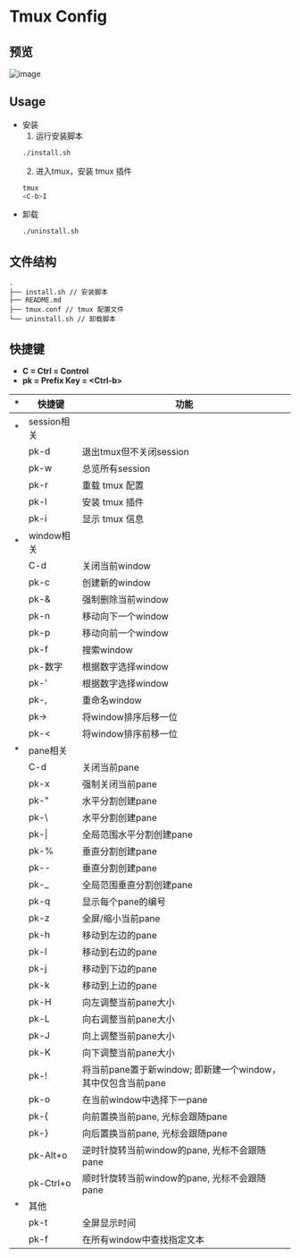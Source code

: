 # Tmux Config

## 预览

![image](https://user-images.githubusercontent.com/8042345/237138258-77ff0ece-31fe-4113-9cfe-cb742fe44685.png)

## Usage

* 安装
  1. 运行安装脚本
  ```bash
  ./install.sh
  ```
  2. 进入tmux，安装 tmux 插件
  ```bash
  tmux
  <C-b>I
  ```
* 卸载
  ```bash
  ./uninstall.sh
  ```

## 文件结构

  ``` shell
  .
  ├── install.sh // 安装脚本
  ├── README.md
  ├── tmux.conf // tmux 配置文件
  └── uninstall.sh // 卸载脚本
  ```

## 快捷键

* **C = Ctrl = Control**
* **pk = Prefix Key = \<Ctrl-b\>**

|*|快捷键|功能|
|-|------|----|
|*|session相关||
||pk-d|退出tmux但不关闭session|
||pk-w|总览所有session|
||pk-r|重载 tmux 配置|
||pk-I|安装 tmux 插件|
||pk-i|显示 tmux 信息|
|*|window相关||
||C-d|关闭当前window|
||pk-c|创建新的window|
||pk-&|强制删除当前window|
||pk-n|移动向下一个window|
||pk-p|移动向前一个window|
||pk-f|搜索window|
||pk-数字|根据数字选择window|
||pk-'|根据数字选择window|
||pk-,|重命名window|
||pk->|将window排序后移一位|
||pk-<|将window排序前移一位|
|*|pane相关||
||C-d|关闭当前pane|
||pk-x|强制关闭当前pane|
||pk-"|水平分割创建pane|
||pk-\\ |水平分割创建pane|
||pk-\||全局范围水平分割创建pane|
||pk-%|垂直分割创建pane|
||pk--|垂直分割创建pane|
||pk-_|全局范围垂直分割创建pane|
||pk-q|显示每个pane的编号|
||pk-z|全屏/缩小当前pane|
||pk-h|移动到左边的pane|
||pk-l|移动到右边的pane|
||pk-j|移动到下边的pane|
||pk-k|移动到上边的pane|
||pk-H|向左调整当前pane大小|
||pk-L|向右调整当前pane大小|
||pk-J|向上调整当前pane大小|
||pk-K|向下调整当前pane大小|
||pk-!|将当前pane置于新window; 即新建一个window，其中仅包含当前pane|
||pk-o|在当前window中选择下一pane|
||pk-{|向前置换当前pane, 光标会跟随pane|
||pk-}|向后置换当前pane, 光标会跟随pane|
||pk-Alt+o|逆时针旋转当前window的pane, 光标不会跟随pane|
||pk-Ctrl+o|顺时针旋转当前window的pane, 光标不会跟随pane|
|*|其他||
||pk-t|全屏显示时间|
||pk-f|在所有window中查找指定文本|
